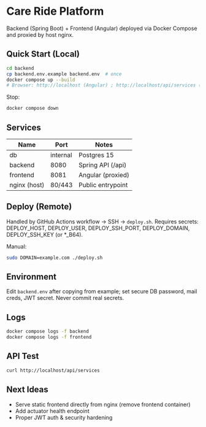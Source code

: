 # Care Ride Platform

Backend (Spring Boot) + Frontend (Angular) deployed via Docker Compose and proxied by host nginx.

## Quick Start (Local)
```bash
cd backend
cp backend.env.example backend.env  # once
docker compose up --build
# Browser: http://localhost (Angular) ; http://localhost/api/services (API)
```
Stop:
```bash
docker compose down
```

## Services
| Name | Port | Notes |
|------|------|-------|
| db | internal | Postgres 15 |
| backend | 8080 | Spring API (/api) |
| frontend | 8081 | Angular (proxied) |
| nginx (host) | 80/443 | Public entrypoint |

## Deploy (Remote)
Handled by GitHub Actions workflow -> SSH -> `deploy.sh`.
Requires secrets: DEPLOY_HOST, DEPLOY_USER, DEPLOY_SSH_PORT, DEPLOY_DOMAIN, DEPLOY_SSH_KEY (or *_B64).

Manual:
```bash
sudo DOMAIN=example.com ./deploy.sh
```

## Environment
Edit `backend.env` after copying from example; set secure DB password, mail creds, JWT secret.
Never commit real secrets.

## Logs
```bash
docker compose logs -f backend
docker compose logs -f frontend
```

## API Test
```bash
curl http://localhost/api/services
```

## Next Ideas
- Serve static frontend directly from nginx (remove frontend container)
- Add actuator health endpoint
- Proper JWT auth & security hardening


